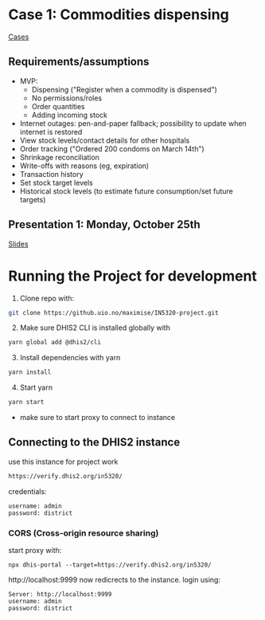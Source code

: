 # Case 1: Commodities dispensing
[Cases](https://www.uio.no/studier/emner/matnat/ifi/IN5320/h21/project/project-cases.html)

## Requirements/assumptions

- MVP:
  - Dispensing ("Register when a commodity is dispensed")
  - No permissions/roles
  - Order quantities
  - Adding incoming stock
- Internet outages: pen-and-paper fallback; possibility to update when internet is restored
- View stock levels/contact details for other hospitals
- Order tracking ("Ordered 200 condoms on March 14th")
- Shrinkage reconciliation
- Write-offs with reasons (eg, expiration)
- Transaction history
- Set stock target levels
- Historical stock levels (to estimate future consumption/set future targets)

## Presentation 1: Monday, October 25th

[Slides](https://docs.google.com/presentation/d/1zDZwuonY_7xd3hhSQx8vuzcgfKP4MYL8gid-KXhy4Sk/edit?usp=sharing)


# Running the Project for development
1. Clone repo with:
```bash
git clone https://github.uio.no/maximise/IN5320-project.git
```

2. Make sure DHIS2 CLI is installed globally with
```bash
yarn global add @dhis2/cli
```

3. Install dependencies with yarn
```bash
yarn install
```

4. Start yarn
```bash
yarn start
```
  - make sure to start proxy to connect to instance

## Connecting to the DHIS2 instance
use this instance for project work
```bash
https://verify.dhis2.org/in5320/
```
credentials:
```
username: admin
password: district
```

### CORS (Cross-origin resource sharing)
start proxy with:
```
npx dhis-portal --target=https://verify.dhis2.org/in5320/
```

http://localhost:9999 now redicrects to the instance.
login using:
```
Server: http://localhost:9999
username: admin
password: district
```
